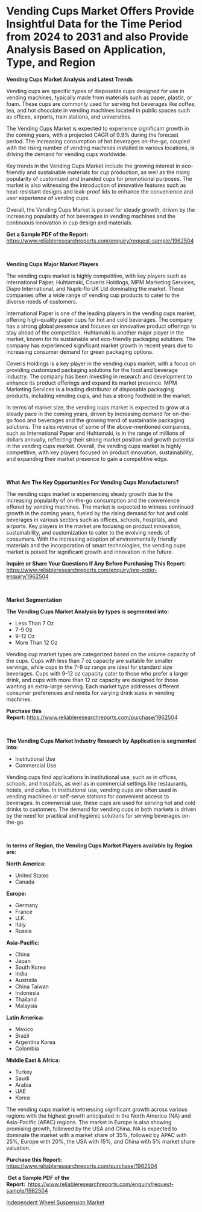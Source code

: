 <p><h1>Vending Cups Market Offers Provide Insightful Data for the Time Period from 2024 to 2031 and also Provide Analysis Based on Application, Type, and Region</h1></p><p><strong>Vending Cups Market Analysis and Latest Trends</strong></p>
<p><p>Vending cups are specific types of disposable cups designed for use in vending machines, typically made from materials such as paper, plastic, or foam. These cups are commonly used for serving hot beverages like coffee, tea, and hot chocolate in vending machines located in public spaces such as offices, airports, train stations, and universities.</p><p>The Vending Cups Market is expected to experience significant growth in the coming years, with a projected CAGR of 9.9% during the forecast period. The increasing consumption of hot beverages on-the-go, coupled with the rising number of vending machines installed in various locations, is driving the demand for vending cups worldwide.</p><p>Key trends in the Vending Cups Market include the growing interest in eco-friendly and sustainable materials for cup production, as well as the rising popularity of customized and branded cups for promotional purposes. The market is also witnessing the introduction of innovative features such as heat-resistant designs and leak-proof lids to enhance the convenience and user experience of vending cups.</p><p>Overall, the Vending Cups Market is poised for steady growth, driven by the increasing popularity of hot beverages in vending machines and the continuous innovation in cup design and materials.</p></p>
<p><strong>Get a Sample PDF of the Report:&nbsp;</strong> <a href="https://www.reliableresearchreports.com/enquiry/request-sample/1962504">https://www.reliableresearchreports.com/enquiry/request-sample/1962504</a></p>
<p>&nbsp;</p>
<p><strong>Vending Cups Major Market Players</strong></p>
<p><p>The vending cups market is highly competitive, with key players such as International Paper, Huhtamaki, Coveris Holdings, MPM Marketing Services, Dispo International, and Nupik-flo UK Ltd dominating the market. These companies offer a wide range of vending cup products to cater to the diverse needs of customers.</p><p>International Paper is one of the leading players in the vending cups market, offering high-quality paper cups for hot and cold beverages. The company has a strong global presence and focuses on innovative product offerings to stay ahead of the competition. Huhtamaki is another major player in the market, known for its sustainable and eco-friendly packaging solutions. The company has experienced significant market growth in recent years due to increasing consumer demand for green packaging options.</p><p>Coveris Holdings is a key player in the vending cups market, with a focus on providing customized packaging solutions for the food and beverage industry. The company has been investing in research and development to enhance its product offerings and expand its market presence. MPM Marketing Services is a leading distributor of disposable packaging products, including vending cups, and has a strong foothold in the market.</p><p>In terms of market size, the vending cups market is expected to grow at a steady pace in the coming years, driven by increasing demand for on-the-go food and beverages and the growing trend of sustainable packaging solutions. The sales revenue of some of the above-mentioned companies, such as International Paper and Huhtamaki, is in the range of millions of dollars annually, reflecting their strong market position and growth potential in the vending cups market. Overall, the vending cups market is highly competitive, with key players focused on product innovation, sustainability, and expanding their market presence to gain a competitive edge.</p></p>
<p>&nbsp;</p>
<p><strong>What Are The Key Opportunities For Vending Cups Manufacturers?</strong></p>
<p><p>The vending cups market is experiencing steady growth due to the increasing popularity of on-the-go consumption and the convenience offered by vending machines. The market is expected to witness continued growth in the coming years, fueled by the rising demand for hot and cold beverages in various sectors such as offices, schools, hospitals, and airports. Key players in the market are focusing on product innovation, sustainability, and customization to cater to the evolving needs of consumers. With the increasing adoption of environmentally friendly materials and the incorporation of smart technologies, the vending cups market is poised for significant growth and innovation in the future.</p></p>
<p><strong>Inquire or Share Your Questions If Any Before Purchasing This Report:</strong> <a href="https://www.reliableresearchreports.com/enquiry/pre-order-enquiry/1962504">https://www.reliableresearchreports.com/enquiry/pre-order-enquiry/1962504</a></p>
<p>&nbsp;</p>
<p><strong>Market Segmentation</strong></p>
<p><strong>The Vending Cups Market Analysis by types is segmented into:</strong></p>
<p><ul><li>Less Than 7 Oz</li><li>7-9 Oz</li><li>9-12 Oz</li><li>More Than 12 Oz</li></ul></p>
<p><p>Vending cup market types are categorized based on the volume capacity of the cups. Cups with less than 7 oz capacity are suitable for smaller servings, while cups in the 7-9 oz range are ideal for standard size beverages. Cups with 9-12 oz capacity cater to those who prefer a larger drink, and cups with more than 12 oz capacity are designed for those wanting an extra-large serving. Each market type addresses different consumer preferences and needs for varying drink sizes in vending machines.</p></p>
<p><strong>Purchase this Report:&nbsp;</strong><a href="https://www.reliableresearchreports.com/purchase/1962504">https://www.reliableresearchreports.com/purchase/1962504</a></p>
<p>&nbsp;</p>
<p><strong>The Vending Cups Market Industry Research by Application is segmented into:</strong></p>
<p><ul><li>Institutional Use</li><li>Commercial Use</li></ul></p>
<p><p>Vending cups find applications in institutional use, such as in offices, schools, and hospitals, as well as in commercial settings like restaurants, hotels, and cafes. In institutional use, vending cups are often used in vending machines or self-serve stations for convenient access to beverages. In commercial use, these cups are used for serving hot and cold drinks to customers. The demand for vending cups in both markets is driven by the need for practical and hygienic solutions for serving beverages on-the-go.</p></p>
<p>&nbsp;</p>
<p><strong>In terms of Region, the Vending Cups Market Players available by Region are:</strong></p>
<p>
    <p> <strong> North America: </strong>
        <ul>
            <li>United States</li>
            <li>Canada</li>
        </ul>
        </p> 
    <p> <strong> Europe: </strong>
        <ul>
            <li>Germany</li>
            <li>France</li>
            <li>U.K.</li>
            <li>Italy</li>
            <li>Russia</li>
        </ul>
        </p> 
    <p> <strong> Asia-Pacific: </strong>
        <ul>
            <li>China</li>
            <li>Japan</li>
            <li>South Korea</li>
            <li>India</li>
            <li>Australia</li>
            <li>China Taiwan</li>
            <li>Indonesia</li>
            <li>Thailand</li>
            <li>Malaysia</li>
        </ul>
        </p> 
    <p> <strong> Latin America: </strong>
        <ul>
            <li>Mexico</li>
            <li>Brazil</li>
            <li>Argentina Korea</li>
            <li>Colombia</li>
        </ul>
        </p> 
    <p> <strong> Middle East & Africa: </strong>
        <ul>
            <li>Turkey</li>
            <li>Saudi</li>
            <li>Arabia</li>
            <li>UAE</li>
            <li>Korea</li>
        </ul>
    </p>
    </p>
<p><p>The vending cups market is witnessing significant growth across various regions with the highest growth anticipated in the North America (NA) and Asia-Pacific (APAC) regions. The market in Europe is also showing promising growth, followed by the USA and China. NA is expected to dominate the market with a market share of 35%, followed by APAC with 25%, Europe with 20%, the USA with 15%, and China with 5% market share valuation.</p></p>
<p><strong>Purchase this Report: </strong><a href="https://www.reliableresearchreports.com/purchase/1962504">https://www.reliableresearchreports.com/purchase/1962504</a></p>
<p>&nbsp;<strong>Get a Sample PDF of the Report:&nbsp;&nbsp;</strong><a href="https://www.reliableresearchreports.com/enquiry/request-sample/1962504">https://www.reliableresearchreports.com/enquiry/request-sample/1962504</a></p>
<p><strong></strong></p>
<p><p><a href="https://cautious-neon-760.notion.site/Independent-Wheel-Suspension-Market-Analysis-and-Market-Size-Global-Industry-Overview-Market-Segme-26104e16b0e14713bde2c5d64cdd597d">Independent Wheel Suspension Market</a></p></p>